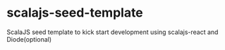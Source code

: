 # scalajs-seed-template
ScalaJS seed template to kick start development using scalajs-react and Diode(optional)
